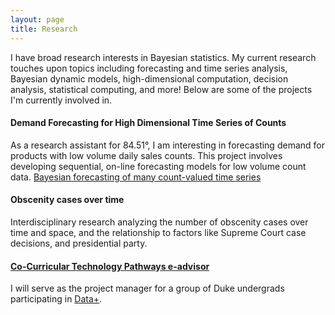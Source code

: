 ```yaml
---
layout: page
title: Research
---
```


I have broad research interests in Bayesian statistics.  My current research touches upon topics including forecasting and time series analysis, Bayesian dynamic models, high-dimensional computation, decision analysis, statistical computing, and more!  Below are some of the projects I'm currently involved in.

#### Demand Forecasting for High Dimensional Time Series of Counts
As a research assistant for 84.51&deg;, I am interesting in forecasting demand for products with low volume daily sales counts. This project involves developing sequential, on-line forecasting models for low volume count data.
[Bayesian forecasting of many count-valued time series](https://arxiv.org/abs/1805.05232)

#### Obscenity cases over time
Interdisciplinary research analyzing the number of obscenity cases over time and space, and the relationship to factors like Supreme Court case decisions, and presidential party.

#### [Co-Curricular Technology Pathways e-advisor](https://bigdata.duke.edu/projects/co-curricular-technology-pathways-e-advisor)
I will serve as the project manager for a group of Duke undergrads participating in [Data+](https://bigdata.duke.edu/data).
